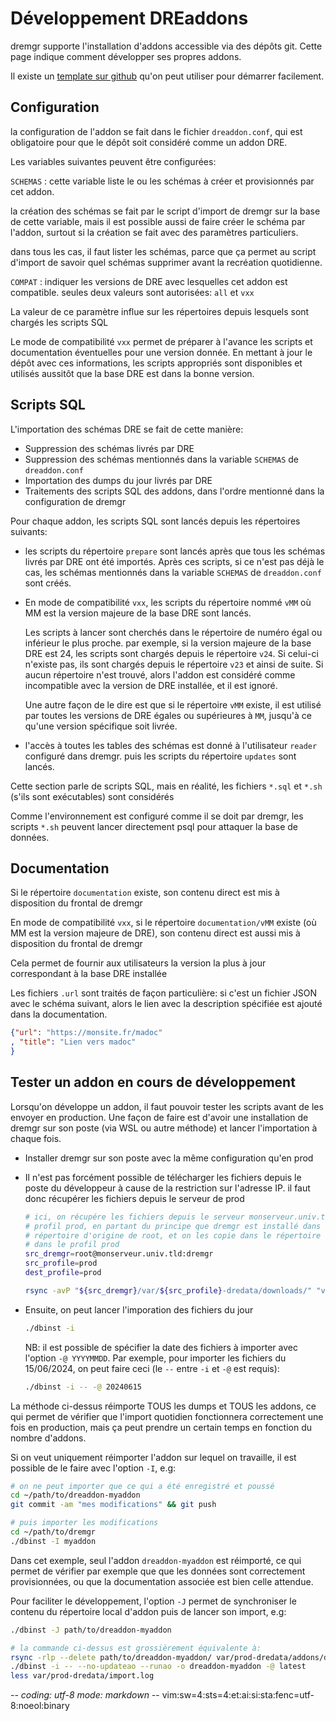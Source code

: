 # Développement DREaddons

dremgr supporte l'installation d'addons accessible via des dépôts git. Cette
page indique comment développer ses propres addons.

Il existe un [template sur github](https://github.com/PC-Scol/dreaddon-template)
qu'on peut utiliser pour démarrer facilement.

## Configuration

la configuration de l'addon se fait dans le fichier `dreaddon.conf`, qui est
obligatoire pour que le dépôt soit considéré comme un addon DRE.

Les variables suivantes peuvent être configurées:

`SCHEMAS`
: cette variable liste le ou les schémas à créer et provisionnés par cet addon.

  la création des schémas se fait par le script d'import de dremgr sur la base
  de cette variable, mais il est possible aussi de faire créer le schéma par
  l'addon, surtout si la création se fait avec des paramètres particuliers.

  dans tous les cas, il faut lister les schémas, parce que ça permet au script
  d'import de savoir quel schémas supprimer avant la recréation quotidienne.

`COMPAT`
: indiquer les versions de DRE avec lesquelles cet addon est compatible. seules
  deux valeurs sont autorisées: `all` et `vxx`

  La valeur de ce paramètre influe sur les répertoires depuis lesquels sont
  chargés les scripts SQL

  Le mode de compatibilité `vxx` permet de préparer à l'avance les scripts et
  documentation éventuelles pour une version donnée. En mettant à jour le dépôt
  avec ces informations, les scripts appropriés sont disponibles et utilisés
  aussitôt que la base DRE est dans la bonne version.

## Scripts SQL

L'importation des schémas DRE se fait de cette manière:

* Suppression des schémas livrés par DRE
* Suppression des schémas mentionnés dans la variable `SCHEMAS` de
  `dreaddon.conf`
* Importation des dumps du jour livrés par DRE
* Traitements des scripts SQL des addons, dans l'ordre mentionné dans la
  configuration de dremgr

Pour chaque addon, les scripts SQL sont lancés depuis les répertoires suivants:

* les scripts du répertoire `prepare` sont lancés après que tous les schémas
  livrés par DRE ont été importés. Après ces scripts, si ce n'est pas déjà le
  cas, les schémas mentionnés dans la variable `SCHEMAS` de `dreaddon.conf` sont
  créés.
* En mode de compatibilité `vxx`, les scripts du répertoire nommé `vMM` où MM
  est la version majeure de la base DRE sont lancés.

  Les scripts à lancer sont cherchés dans le répertoire de numéro égal ou
  inférieur le plus proche. par exemple, si la version majeure de la base DRE
  est 24, les scripts sont chargés depuis le répertoire `v24`. Si celui-ci
  n'existe pas, ils sont chargés depuis le répertoire `v23` et ainsi de suite.
  Si aucun répertoire n'est trouvé, alors l'addon est considéré comme
  incompatible avec la version de DRE installée, et il est ignoré.

  Une autre façon de le dire est que si le répertoire `vMM` existe, il est
  utilisé par toutes les versions de DRE égales ou supérieures à `MM`, jusqu'à
  ce qu'une version spécifique soit livrée.
* l'accès à toutes les tables des schémas est donné à l'utilisateur `reader`
  configuré dans dremgr. puis les scripts du répertoire `updates` sont lancés.

Cette section parle de scripts SQL, mais en réalité, les fichiers `*.sql` et
`*.sh` (s'ils sont exécutables) sont considérés

Comme l'environnement est configuré comme il se doit par dremgr, les scripts
`*.sh` peuvent lancer directement psql pour attaquer la base de données. 

## Documentation

Si le répertoire `documentation` existe, son contenu direct est mis à
disposition du frontal de dremgr

En mode de compatibilité `vxx`, si le répertoire `documentation/vMM` existe (où
MM est la version majeure de DRE), son contenu direct est aussi mis à
disposition du frontal de dremgr

Cela permet de fournir aux utilisateurs la version la plus à jour correspondant
à la base DRE installée

Les fichiers `.url` sont traités de façon particulière: si c'est un fichier JSON
avec le schéma suivant, alors le lien avec la description spécifiée est ajouté
dans la documentation.
~~~json
{"url": "https://monsite.fr/madoc"
, "title": "Lien vers madoc"
}
~~~

## Tester un addon en cours de développement

Lorsqu'on développe un addon, il faut pouvoir tester les scripts avant de les
envoyer en production. Une façon de faire est d'avoir une installation de dremgr
sur son poste (via WSL ou autre méthode) et lancer l'importation à chaque fois.

* Installer dremgr sur son poste avec la même configuration qu'en prod
* Il n'est pas forcément possible de télécharger les fichiers depuis le poste du
  développeur à cause de la restriction sur l'adresse IP. il faut donc récupérer
  les fichiers depuis le serveur de prod
  ~~~sh
  # ici, on récupére les fichiers depuis le serveur monserveur.univ.tld dans le
  # profil prod, en partant du principe que dremgr est installé dans le
  # répertoire d'origine de root, et on les copie dans le répertoire courant
  # dans le profil prod
  src_dremgr=root@monserveur.univ.tld:dremgr
  src_profile=prod
  dest_profile=prod

  rsync -avP "${src_dremgr}/var/${src_profile}-dredata/downloads/" "var/${dest_profile}-dredata/downloads/"
  ~~~
* Ensuite, on peut lancer l'imporation des fichiers du jour
  ~~~sh
  ./dbinst -i
  ~~~

  NB: il est possible de spécifier la date des fichiers à importer avec l'option
  `-@ YYYYMMDD`. Par exemple, pour importer les fichiers du 15/06/2024, on peut
  faire ceci (le `--` entre `-i` et `-@` est requis):
  ~~~sh
  ./dbinst -i -- -@ 20240615
  ~~~

La méthode ci-dessus réimporte TOUS les dumps et TOUS les addons, ce qui permet
de vérifier que l'import quotidien fonctionnera correctement une fois en
production, mais ça peut prendre un certain temps en fonction du nombre
d'addons.

Si on veut uniquement réimporter l'addon sur lequel on travaille, il est
possible de le faire avec l'option `-I`, e.g:
~~~sh
# on ne peut importer que ce qui a été enregistré et poussé
cd ~/path/to/dreaddon-myaddon
git commit -am "mes modifications" && git push

# puis importer les modifications
cd ~/path/to/dremgr
./dbinst -I myaddon
~~~
Dans cet exemple, seul l'addon `dreaddon-myaddon` est réimporté, ce qui permet
de vérifier par exemple que que les données sont correctement provisionnées, ou
que la documentation associée est bien celle attendue.

Pour faciliter le développement, l'option `-J` permet de synchroniser le contenu
du répertoire local d'addon puis de lancer son import, e.g:
~~~sh
./dbinst -J path/to/dreaddon-myaddon

# la commande ci-dessus est grossièrement équivalente à:
rsync -rlp --delete path/to/dreaddon-myaddon/ var/prod-dredata/addons/dreaddon-myaddon/
./dbinst -i -- --no-updateao --runao -o dreaddon-myaddon -@ latest
less var/prod-dredata/import.log
~~~

-*- coding: utf-8 mode: markdown -*- vim:sw=4:sts=4:et:ai:si:sta:fenc=utf-8:noeol:binary